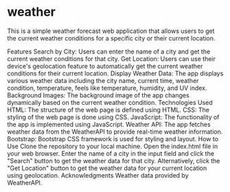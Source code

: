 # weather
This is a simple weather forecast web application that allows users to get the current weather conditions for a specific city or their current location.

Features
Search by City: Users can enter the name of a city and get the current weather conditions for that city.
Get Location: Users can use their device's geolocation feature to automatically get the current weather conditions for their current location.
Display Weather Data: The app displays various weather data including the city name, current time, weather condition, temperature, feels like temperature, humidity, and UV index.
Background Images: The background image of the app changes dynamically based on the current weather condition.
Technologies Used
HTML: The structure of the web page is defined using HTML.
CSS: The styling of the web page is done using CSS.
JavaScript: The functionality of the app is implemented using JavaScript.
Weather API: The app fetches weather data from the WeatherAPI to provide real-time weather information.
Bootstrap: Bootstrap CSS framework is used for styling and layout.
How to Use
Clone the repository to your local machine.
Open the index.html file in your web browser.
Enter the name of a city in the input field and click the "Search" button to get the weather data for that city.
Alternatively, click the "Get Location" button to get the weather data for your current location using geolocation.
Acknowledgments
Weather data provided by WeatherAPI.
